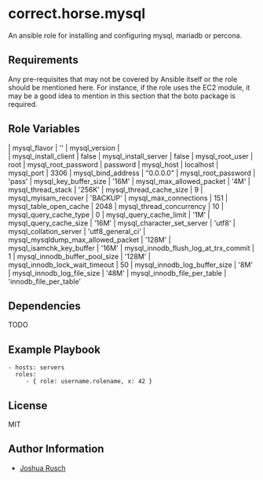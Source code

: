 correct.horse.mysql
=========

An ansible role for installing and configuring mysql, mariadb or percona.

Requirements
------------

Any pre-requisites that may not be covered by Ansible itself or the role should be mentioned here. For instance, if the role uses the EC2 module, it may be a good idea to mention in this section that the boto package is required.

Role Variables
--------------

| mysql_flavor				| ''
| mysql_version				|  
| mysql_install_client			| false
| mysql_install_server			| false
| mysql_root_user			| root
| mysql_root_password			| password
| mysql_host				| localhost
| mysql_port				| 3306
| mysql_bind_address			| "0.0.0.0"
| mysql_root_password			| 'pass'
| mysql_key_buffer_size			| '16M'
| mysql_max_allowed_packet		| '4M'
| mysql_thread_stack			| '256K'
| mysql_thread_cache_size		| 9
| mysql_myisam_recover			| 'BACKUP'
| mysql_max_connections			| 151
| mysql_table_open_cache		| 2048
| mysql_thread_concurrency		| 10
| mysql_query_cache_type		| 0
| mysql_query_cache_limit		| '1M'
| mysql_query_cache_size		| '16M'
| mysql_character_set_server		| 'utf8'
| mysql_collation_server		| 'utf8_general_ci'
| mysql_mysqldump_max_allowed_packet	| '128M'
| mysql_isamchk_key_buffer		| '16M'
| mysql_innodb_flush_log_at_trx_commit	| 1
| mysql_innodb_buffer_pool_size		| '128M'
| mysql_innodb_lock_wait_timeout	| 50
| mysql_innodb_log_buffer_size		| '8M'
| mysql_innodb_log_file_size		| '48M'
| mysql_innodb_file_per_table		| 'innodb_file_per_table'


Dependencies
------------

TODO

Example Playbook
----------------

    - hosts: servers
      roles:
         - { role: username.rolename, x: 42 }

License
-------

MIT

Author Information
------------------

* [Joshua Rusch](https://correct.horse/)
